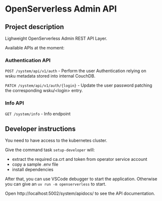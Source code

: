 # OpenServerless Admin API

## Project description

Lighweight OpenServerless Admin REST API Layer.

Available APIs at the moment:

### Authentication API

`POST /system/api/v1/auth` - Perform the user Authentication relying on wsku metadata stored into internal CouchDB.

`PATCH /system/api/v1/auth/{login}` - Update the user password patching the corresponding wsku/\<login\> entry.

### Info API

`GET /system/info` - Info endpoint


## Developer instructions

You need to have access to the kubernetes cluster.

Give the command task `setup-developer` will:

- extract the required ca.crt and token from operator service account
- copy a sample .env file
- install dependencies

After that, you can use VSCode debugger to start the application.
Otherwise you can give an `uv run -m openserverless` to start.

Open http://localhost:5002/system/apidocs/ to see the API documentation.
